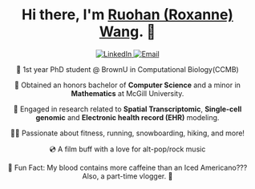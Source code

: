 <h1 align="center">Hi there, I'm <a href="https://roksanne.github.io/">Ruohan (Roxanne) Wang</a>. 👋 </h1>

<p align="center">
  <a href="www.linkedin.com/in/ruohan-wang-roksanne">
    <img alt="LinkedIn" src="https://img.shields.io/badge/LinkedIn-ruohan--wang-blue?style=flat-square&logo=linkedin">
  </a>
  <a href="mailto:ruohan_wang@brown.edu">
    <img alt="Email" src="https://img.shields.io/badge/Email-ruohan_wang%40brown.edu-green?style=flat-square&logo=gmail">
  </a>
</p>

<p align="center">
  🦋 1st year PhD student @ BrownU in Computational Biology(CCMB) 
</p>
<p align="center">
  🦋 Obtained an honors bachelor of <strong>Computer Science</strong> and a minor in <strong>Mathematics</strong> at McGill University.
</p>

<p align="center">
  🧬 Engaged in research related to <strong>Spatial Transcriptomic</strong>, <strong>Single-cell genomic</strong> and <strong>Electronic health record (EHR)</strong> modeling.
</p>

<p align="center">
  🏋️‍♀️ Passionate about fitness, running, snowboarding, hiking, and more!
</p>
<p align="center">
  💿 A film buff with a love for alt-pop/rock music
</p>

<p align="center">
  🌙 Fun Fact: My blood contains more caffeine than an Iced Americano??? Also, a part-time vlogger. 🤫
</p>

